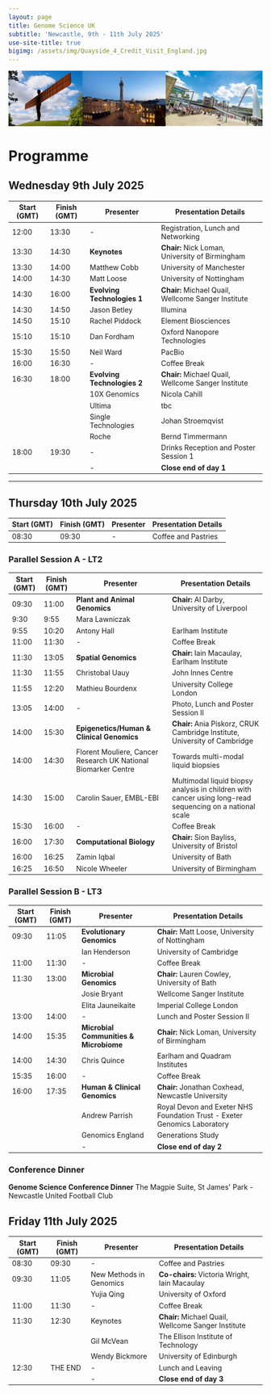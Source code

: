```yaml
---
layout: page
title: Genome Science UK
subtitle: 'Newcastle, 9th - 11th July 2025'
use-site-title: true
bigimg: /assets/img/Quayside_4_Credit_Visit_England.jpg
---
```


![Newcastle Upon Tyne](https://github.com/genomescience-org-uk/website/blob/master/assets/img/image.png?raw=true)


# Programme

## Wednesday 9th July 2025

| Start (GMT) | Finish (GMT) | Presenter | Presentation Details |
|------------|------------|-----------|----------------------|
| 12:00     | 13:30     | -         | Registration, Lunch and Networking |
| 13:30     | 14:30     | **Keynotes**  | **Chair:** Nick Loman, University of Birmingham |
| 13:30     | 14:00     | Matthew Cobb | University of Manchester |
| 14:00     | 14:30     | Matt Loose | University of Nottingham |
| 14:30     | 16:00     | **Evolving Technologies 1** | **Chair:** Michael Quail, Wellcome Sanger Institute |
| 14:30           |  14:50        | Jason Betley | Illumina|
| 14:50           |  15:10        | Rachel Piddock | Element Biosciences | 
| 15:10           |  15:10        | Dan Fordham | Oxford Nanopore Technologies | 
| 15:30           |  15:50        | Neil Ward | PacBio | 
| 16:00     | 16:30     | -         | Coffee Break |
| 16:30     | 18:00     | **Evolving Technologies 2** | **Chair:** Michael Quail, Wellcome Sanger Institute |
|            |          | 10X Genomics | Nicola Cahill |
|            |          | Ultima | tbc |
|            |          | Single Technologies | Johan Stroemqvist |
|            |          | Roche | Bernd Timmermann |
| 18:00     | 19:30     | -         | Drinks Reception and Poster Session 1 |
|            |          | -         | **Close end of day 1** |

---

## Thursday 10th July 2025

| Start (GMT) | Finish (GMT) | Presenter | Presentation Details |
|------------|------------|-----------|----------------------|
| 08:30     | 09:30     | -         | Coffee and Pastries |

### **Parallel Session A - LT2**

| Start (GMT) | Finish (GMT) | Presenter | Presentation Details |
|------------|------------|-----------|----------------------|
| 09:30     | 11:00     | **Plant and Animal Genomics** | **Chair:** Al Darby, University of Liverpool |
| 9:30           | 9:55         | Mara Lawniczak  |  |
| 9:55           | 10:20         | Antony Hall  | Earlham Institute |
| 11:00     | 11:30     | -         | Coffee Break |
| 11:30     | 13:05     | **Spatial Genomics** | **Chair:** Iain Macaulay, Earlham Institute |
| 11:30           | 11:55         | Christobal Uauy | John Innes Centre |
| 11:55           | 12:20         | Mathieu Bourdenx | University College London  |
| 13:05     | 14:00     | -         | Photo, Lunch and Poster Session II |
| 14:00     | 15:30     | **Epigenetics/Human & Clinical Genomics** | **Chair:** Ania Piskorz,  CRUK Cambridge Institute, University of Cambridge |
| 14:00     | 14:30    | Florent Mouliere, Cancer Research UK National Biomarker Centre  | Towards multi-modal liquid biopsies | 
| 14:30     | 15:00     | Carolin Sauer, EMBL-EBI  | Multimodal liquid biopsy analysis in children with cancer using long-read sequencing on a national scale |	
| 15:30     | 16:00     | -         | Coffee Break |
| 16:00     | 17:30     | **Computational Biology** | **Chair:** Sion Bayliss, University of Bristol |
| 16:00            |  16:25        | Zamin Iqbal  | University of Bath |
| 16:25            |  16:50        | Nicole Wheeler  | University of Birmingham |

### **Parallel Session B - LT3**

| Start (GMT) | Finish (GMT) | Presenter | Presentation Details |
|------------|------------|-----------|----------------------|
| 09:30     | 11:05     | **Evolutionary Genomics** | **Chair:** Matt Loose, University of Nottingham |
|            |          | Ian Henderson | University of Cambridge |
| 11:00     | 11:30     | -         | Coffee Break |
| 11:30     | 13:00     | **Microbial Genomics** | **Chair:** Lauren Cowley, University of Bath |
|            |          | Josie Bryant | Wellcome Sanger Institute |
|            |          | Elita Jauneikaite | Imperial College London |
| 13:00     | 14:00     | -         | Lunch and Poster Session II |
| 14:00     | 15:35     | **Microbial Communities & Microbiome** | **Chair:** Nick Loman, University of Birmingham |
| 14:00     | 14:30     | Chris Quince | Earlham and Quadram Institutes |
| 15:35     | 16:00     | -         | Coffee Break |
| 16:00     | 17:35     | **Human & Clinical Genomics** | **Chair:** Jonathan Coxhead, Newcastle University |
|            |          | Andrew Parrish | Royal Devon and Exeter NHS Foundation Trust - Exeter Genomics Laboratory |
|            |          | Genomics England | Generations Study |
|            |          | -         | **Close end of day 2** |

### **Conference Dinner**

 **Genome Science Conference Dinner** 
The Magpie Suite, St James' Park - Newcastle United Football Club 



## Friday 11th July 2025

| Start (GMT) | Finish (GMT) | Presenter | Presentation Details |
|------------|------------|-----------|----------------------|
| 08:30     | 09:30     | -         | Coffee and Pastries |
| 09:30     | 11:05     | New Methods in Genomics | **Co-chairs:** Victoria Wright, Iain Macaulay |
|            |          | Yujia Qing | University of Oxford |
| 11:00     | 11:30     | -         | Coffee Break |
| 11:30     | 12:30     | Keynotes | **Chair:** Michael Quail, Wellcome Sanger Institute |
|           |           | Gil McVean | The Ellison Institute of Technology |
|           |           |  Wendy Bickmore |  University of Edinburgh |
| 12:30     | THE END   | -         | Lunch and Leaving |
|            |          | -         | **Close end of day 3** |
